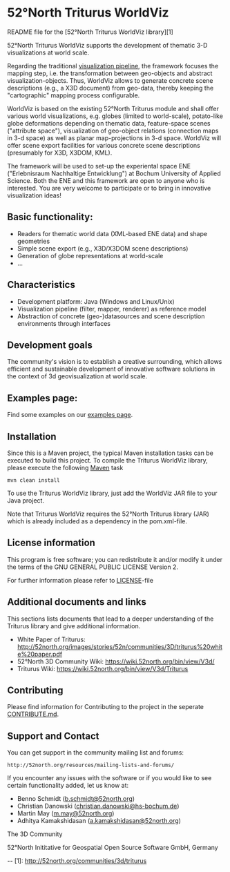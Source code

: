 # 52°North Triturus WorldViz
README file for the [52°North Triturus WorldViz library][1]

52°North Triturus WorldViz supports the development of thematic 3-D visualizations at world scale.

Regarding the traditional [visualization pipeline](http://infovis-wiki.net/index.php/Visualization_Pipeline), the framework focuses the 
mapping step, i.e. the transformation between geo-objects and abstract 
visualization-objects. Thus, WorldViz allows to generate concrete scene descriptions
(e.g., a X3D document) from geo-data, thereby keeping the "cartographic" mapping process 
configurable. 

WorldViz is based on the existing 52°North Triturus module and shall offer various 
world visualizations, e.g. globes (limited to world-scale), potato-like globe 
deformations depending on thematic data, feature-space scenes ("attribute space"), 
visualization of geo-object relations (connection maps in 3-d space) as well as planar 
map-projections in 3-d space. WorldViz will offer scene export facilities for various
concrete scene descriptions (presumably for X3D, X3DOM, KML). 

The framework will be used to set-up the experiental space ENE ("Erlebnisraum
Nachhaltige Entwicklung") at Bochum University of Applied Science. Both the ENE and
this framework are open to anyone who is interested. You are very welcome to participate
or to bring in innovative visualization ideas! 

## Basic functionality:
* Readers for thematic world data (XML-based ENE data) and shape geometries
* Simple scene export (e.g., X3D/X3DOM scene descriptions)
* Generation of globe representations at world-scale
* ... 

## Characteristics
* Development platform: Java (Windows and Linux/Unix)
* Visualization pipeline (filter, mapper, renderer) as reference model
* Abstraction of concrete (geo-)datasources and scene description environments through interfaces

## Development goals
The community's vision is to establish a creative surrounding, which allows efficient and sustainable 
development of innovative software solutions in the context of 3d geovisualization at world scale.

## Examples page:
Find some examples on our [examples page](http://52north.github.io/worldviz/).

## Installation
Since this is a Maven project, the typical Maven installation tasks can be executed to build this project.
To compile the Triturus WorldViz library, please execute the following [Maven](http://maven.apache.org/) task 

`mvn clean install`


To use the Triturus WorldViz library, just add the WorldViz JAR file to your Java project.

Note that Triturus WorldViz requires the 52°North Triturus library (JAR) which is already included as a dependency in the pom.xml-file.

## License information
This program is free software; you can redistribute it and/or modify it under the terms of the 
GNU GENERAL PUBLIC LICENSE Version 2.

For further information please refer to [LICENSE](LICENSE)-file

## Additional documents and links
This sections lists documents that lead to a deeper understanding of the Triturus library and give 
additional information.

* White Paper of Triturus: http://52north.org/images/stories/52n/communities/3D/triturus%20white%20paper.pdf 
* 52°North 3D Community Wiki: https://wiki.52north.org/bin/view/V3d/ 
* Triturus Wiki: https://wiki.52north.org/bin/view/V3d/Triturus 

## Contributing
Please find information for Contributing to the project in the seperate [CONTRIBUTE.md](CONTRIBUTE.md).

## Support and Contact
You can get support in the community mailing list and forums:

    http://52north.org/resources/mailing-lists-and-forums/

If you encounter any issues with the software or if you would like to see
certain functionality added, let us know at:

 - Benno Schmidt (b.schmidt@52north.org)
 - Christian Danowski (christian.danowski@hs-bochum.de)
 - Martin May (m.may@52north.org)
 - Adhitya Kamakshidasan (a.kamakshidasan@52north.org)

The 3D Community

52°North Inititative for Geospatial Open Source Software GmbH, Germany

--
[1]: http://52north.org/communities/3d/triturus
